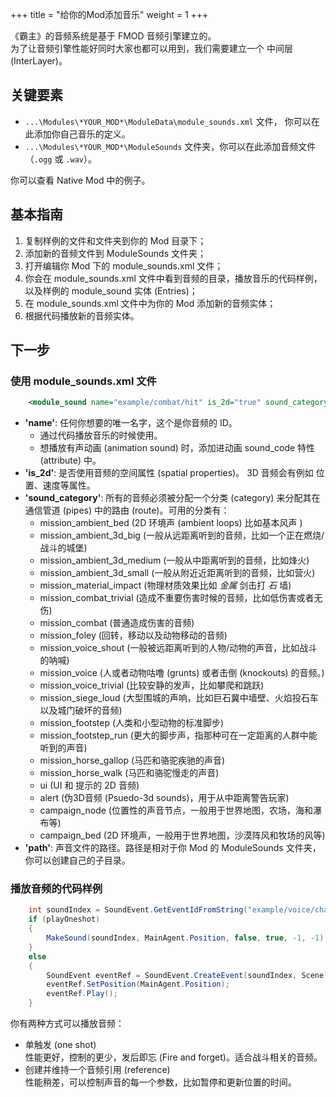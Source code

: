 +++
title = "给你的Mod添加音乐"
weight = 1
+++

《霸主》的音频系统是基于 FMOD 音频引擎建立的。     
为了让音频引擎性能好同时大家也都可以用到，我们需要建立一个 中间层  (InterLayer)。

## 关键要素

* `...\Modules\*YOUR_MOD*\ModuleData\module_sounds.xml` 文件， 你可以在此添加你自己音乐的定义。
* `...\Modules\*YOUR_MOD*\ModuleSounds` 文件夹，你可以在此添加音频文件 （`.ogg` 或 `.wav`）。

你可以查看 Native Mod 中的例子。

## 基本指南

1. 复制样例的文件和文件夹到你的 Mod 目录下；
2. 添加新的音频文件到 ModuleSounds 文件夹；
3. 打开编辑你 Mod 下的 module_sounds.xml 文件；
4. 你会在 module_sounds.xml 文件中看到音频的目录，播放音乐的代码样例，以及样例的 module_sound 实体 (Entries)；
5. 在 module_sounds.xml 文件中为你的 Mod 添加新的音频实体；
6. 根据代码播放新的音频实体。

## 下一步

### 使用 module_sounds.xml 文件

```xml
    <module_sound name="example/combat/hit" is_2d="true" sound_category="mission_combat" path="example_sound_modders.ogg" />
```

* **'name'**: 任何你想要的唯一名字，这个是你音频的 ID。
    - 通过代码播放音乐的时候使用。
    - 想播放有声动画 (animation sound) 时，添加进动画 sound_code 特性 (attribute) 中。
* **'is_2d'**: 是否使用音频的空间属性 (spatial properties)。 3D 音频会有例如 位置、速度等属性。
* **'sound_category'**: 所有的音频必须被分配一个分类 (category) 来分配其在通信管道 (pipes) 中的路由 (route)。可用的分类有：
    - mission_ambient_bed (2D 环境声 (ambient loops) 比如基本风声 )
    - mission_ambient_3d_big (一般从远距离听到的音频，比如一个正在燃烧/战斗的城堡)
    - mission_ambient_3d_medium (一般从中距离听到的音频，比如烽火)
    - mission_ambient_3d_small (一般从附近近距离听到的音频，比如营火)
    - mission_material_impact (物理材质效果比如 *金属* 剑击打 *石* 墙)
    - mission_combat_trivial (造成不重要伤害时候的音频，比如低伤害或者无伤)
    - mission_combat (普通造成伤害的音频)
    - mission_foley (回转，移动以及动物移动的音频)
    - mission_voice_shout (一般被远距离听到的人物/动物的声音，比如战斗的呐喊)
    - mission_voice (人或者动物咕噜 (grunts) 或者击倒 (knockouts) 的音频。)
    - mission_voice_trivial (比较安静的发声，比如攀爬和跳跃)
    - mission_siege_loud (大型围城的声响，比如巨石冀中墙壁、火焰投石车以及城门破坏的音频)
    - mission_footstep (人类和小型动物的标准脚步)
    - mission_footstep_run (更大的脚步声，指那种可在一定距离的人群中能听到的声音)
    - mission_horse_gallop (马匹和骆驼疾驰的声音)
    - mission_horse_walk (马匹和骆驼慢走的声音)
    - ui (UI 和 提示的 2D 音频)
    - alert (伪3D音频 (Psuedo-3d sounds)，用于从中距离警告玩家)
    - campaign_node (位置性的声音节点，一般用于世界地图，农场，海和瀑布等)
    - campaign_bed (2D 环境声，一般用于世界地图，沙漠阵风和牧场的风等)
* **'path'**: 声音文件的路径。路径是相对于你 Mod 的 ModuleSounds 文件夹，你可以创建自己的子目录。

### 播放音频的代码样例 

```C#
    int soundIndex = SoundEvent.GetEventIdFromString("example/voice/charge"); //to avoid string operations in runtime soundIndex can be cached.
    if (playOneshot)
    {
        MakeSound(soundIndex, MainAgent.Position, false, true, -1, -1); //plays one shot sound at position with given parameters.
    }
    else
    {
        SoundEvent eventRef = SoundEvent.CreateEvent(soundIndex, Scene); //get a reference to sound and update parameters later.
        eventRef.SetPosition(MainAgent.Position);
        eventRef.Play();
    }
```

你有两种方式可以播放音频：

* 单触发 (one shot)    
  性能更好，控制的更少，发后即忘 (Fire and forget)。适合战斗相关的音频。
* 创建并维持一个音频引用 (reference)  
  性能稍差，可以控制声音的每一个参数，比如暂停和更新位置的时间。